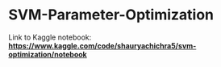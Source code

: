 # SVM-Parameter-Optimization

Link to Kaggle notebook: **https://www.kaggle.com/code/shauryachichra5/svm-optimization/notebook**
